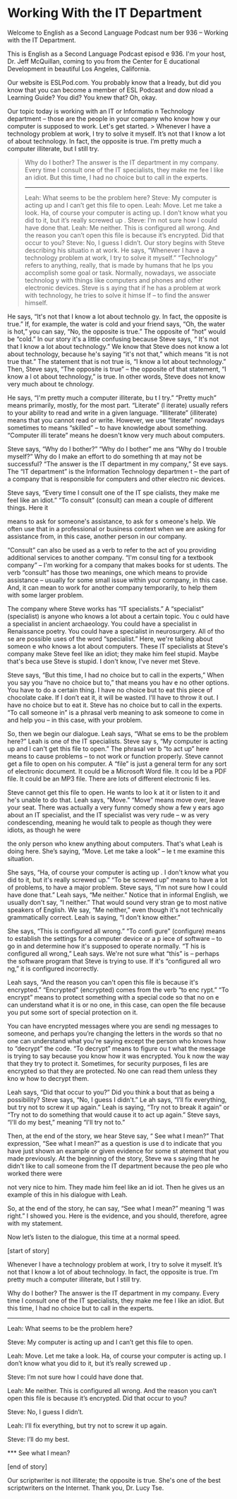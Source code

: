 # Working With the IT Department

Welcome to English as a Second Language Podcast num ber 936 – Working with the IT Department.

This is English as a Second Language Podcast episod e 936. I'm your host, Dr. Jeff McQuillan, coming to you from the Center for E ducational Development in beautiful Los Angeles, California.

Our website is ESLPod.com. You probably know that a lready, but did you know that you can become a member of ESL Podcast and dow nload a Learning Guide? You did? You knew that? Oh, okay.

Our topic today is working with an IT or Informatio n Technology department – those are the people in your company who know how y our computer is supposed to work. Let's get started.  > Whenever I have a technology problem at work, I try  to solve it myself. It’s not that I know a lot of about technology. In fact, the  opposite is true. I’m pretty much a computer illiterate, but I still try.
> Why do I bother? The answer is the IT department in  my company. Every time I consult one of the IT specialists, they make me fee l like an idiot. But this time, I had no choice but to call in the experts.
> ***
> Leah: What seems to be the problem here?
> Steve: My computer is acting up and I can’t get this file to open.
> Leah: Move. Let me take a look. Ha, of course your computer is acting up. I don’t know what you did to it, but it’s really screwed up .
> Steve: I’m not sure how I could have done that.
> Leah: Me neither. This is configured all wrong. And  the reason you can’t open this file is because it’s encrypted. Did that occur  to you?
> Steve: No, I guess I didn’t.
> Our story begins with Steve describing his situatio n at work. He says, “Whenever I have a technology problem at work, I try to solve  it myself.” “Technology” refers to anything, really, that is made by humans that he lps you accomplish some goal or task. Normally, nowadays, we associate technolog y with things like computers and phones and other electronic devices. Steve is s aying that if he has a problem at work with technology, he tries to solve it himse lf – to find the answer himself.

He says, “It's not that I know a lot about technolo gy. In fact, the opposite is true.” If, for example, the water is cold and your friend says, “Oh, the water is hot,” you can say, “No, the opposite is true.” The opposite of “hot” would be “cold.” In our story it's a little confusing because Steve says, “ It's not that I know a lot about technology.” We know that Steve does not know a lot  about technology, because he's saying “it's not that,” which means “it is not  true that.” The statement that is not true is, “I know a lot about technology.” Then,  Steve says, “The opposite is true” – the opposite of that statement, “I know a l ot about technology,” is true. In other words, Steve does not know very much about te chnology.

He says, “I'm pretty much a computer illiterate, bu t I try.” “Pretty much” means primarily, mostly, for the most part. “Literate” (l iterate) usually refers to your ability to read and write in a given language. “Illiterate”  (illiterate) means that you cannot read or write. However, we use “literate” nowadays sometimes to means “skilled” – to have knowledge about something. “Computer illi terate” means he doesn't know very much about computers.

Steve says, “Why do I bother?” “Why do I bother” me ans “Why do I trouble myself?” Why do I make an effort to do something th at may not be successful? “The answer is the IT department in my company,” St eve says. The “IT department” is the Information Technology departmen t – the part of a company that is responsible for computers and other electro nic devices.

Steve says, “Every time I consult one of the IT spe cialists, they make me feel like an idiot.” “To consult” (consult) can mean a couple  of different things. Here it

means to ask for someone's assistance, to ask for s omeone's help. We often use that in a professional or business context when we are asking for assistance from, in this case, another person in our company.

“Consult” can also be used as a verb to refer to the act of you providing additional services to another company. “I'm consul ting for a textbook company” – I'm working for a company that makes books for st udents. The verb “consult” has those two meanings, one which means to provide assistance – usually for some small issue within your company, in this case.  And, it can mean to work for another company temporarily, to help them with some  larger problem.

The company where Steve works has “IT specialists.”  A “specialist” (specialist) is anyone who knows a lot about a certain topic. You c ould have a specialist in ancient archaeology. You could have a specialist in  Renaissance poetry. You could have a specialist in neurosurgery. All of tho se are possible uses of the word “specialist.” Here, we're talking about someon e who knows a lot about computers. These IT specialists at Steve's company make Steve feel like an idiot; they make him feel stupid. Maybe that's beca use Steve is stupid. I don't know, I've never met Steve.

Steve says, “But this time, I had no choice but to call in the experts,” When you say you “have no choice but to,” that means you hav e no other options. You have to do a certain thing. I have no choice but to eat this piece of chocolate cake. If I don’t eat it, it will be wasted. I'll have to throw  it out. I have no choice but to eat it. Steve has no choice but to call in the experts. “To  call someone in” is a phrasal verb meaning to ask someone to come in and help you  – in this case, with your problem.

So, then we begin our dialogue. Leah says, “What se ems to be the problem here?” Leah is one of the IT specialists. Steve say s, “My computer is acting up and I can't get this file to open.” The phrasal ver b “to act up” here means to cause problems – to not work or function properly. Steve cannot get a file to open on his computer. A “file” is just a general term for any sort of electronic document. It could be a Microsoft Word file. It cou ld be a PDF file. It could be an MP3 file. There are lots of different electronic fi les.

Steve cannot get this file to open. He wants to loo k at it or listen to it and he's unable to do that. Leah says, “Move.” “Move” means move over, leave your seat. There was actually a very funny comedy show a few y ears ago about an IT specialist, and the IT specialist was very rude – w as very condescending, meaning he would talk to people as though they were  idiots, as though he were

the only person who knew anything about computers. That's what Leah is doing here. She’s saying, “Move. Let me take a look” – le t me examine this situation.

She says, “Ha, of course your computer is acting up . I don't know what you did to it, but it's really screwed up.” “To be screwed up”  means to have a lot of problems, to have a major problem. Steve says, “I'm  not sure how I could have done that.” Leah says, “Me neither.” Notice that in  informal English, we usually don't say, “I neither.” That would sound very stran ge to most native speakers of English. We say, “Me neither,” even though it's not  technically grammatically correct. Leah is saying, “I don't know either.”

She says, “This is configured all wrong.” “To confi gure” (configure) means to establish the settings for a computer device or a p iece of software – to go in and determine how it's supposed to operate normally. “T his is configured all wrong,” Leah says. We're not sure what “this” is – perhaps the software program that Steve is trying to use. If it's “configured all wro ng,” it is configured incorrectly.

Leah says, “And the reason you can't open this file  is because it's encrypted.” “Encrypted” (encrypted) comes from the verb “to enc rypt.” “To encrypt” means to protect something with a special code so that no on e can understand what it is or no one, in this case, can open the file because you  put some sort of special protection on it.

You can have encrypted messages where you are sendi ng messages to someone, and perhaps you’re changing the letters in  the words so that no one can understand what you're saying except the person  who knows how to “decrypt” the code. “To decrypt” means to figure ou t what the message is trying to say because you know how it was encrypted. You k now the way that they try to protect it. Sometimes, for security purposes, fi les are encrypted so that they are protected. No one can read them unless they kno w how to decrypt them.

Leah says, “Did that occur to you?” Did you think a bout that as being a possibility? Steve says, “No, I guess I didn't.” Le ah says, “I’ll fix everything, but try not to screw it up again.” Leah is saying, “Try not  to break it again” or “Try not to do something that would cause it to act up again.” Steve says, “I'll do my best,” meaning “I'll try not to.”

Then, at the end of the story, we hear Steve say, “ See what I mean?” That expression, “See what I mean?” as a question is use d to indicate that you have just shown an example or given evidence for some st atement that you made previously. At the beginning of the story, Steve wa s saying that he didn't like to call someone from the IT department because the peo ple who worked there were

not very nice to him. They made him feel like an id iot. Then he gives us an example of this in his dialogue with Leah.

So, at the end of the story, he can say, “See what I mean?” meaning “I was right.” I showed you. Here is the evidence, and you  should, therefore, agree with my statement.

Now let’s listen to the dialogue, this time at a normal speed.

[start of story]

Whenever I have a technology problem at work, I try  to solve it myself. It’s not that I know a lot of about technology. In fact, the  opposite is true. I’m pretty much a computer illiterate, but I still try.

Why do I bother? The answer is the IT department in  my company. Every time I consult one of the IT specialists, they make me fee l like an idiot. But this time, I had no choice but to call in the experts.

***

Leah: What seems to be the problem here?

Steve: My computer is acting up and I can’t get this file to open.

Leah: Move. Let me take a look. Ha, of course your computer is acting up. I don’t know what you did to it, but it’s really screwed up .

Steve: I’m not sure how I could have done that.

Leah: Me neither. This is configured all wrong. And  the reason you can’t open this file is because it’s encrypted. Did that occur  to you?

Steve: No, I guess I didn’t.

Leah: I’ll fix everything, but try not to screw it up again.

Steve: I’ll do my best.

*** See what I mean?

 [end of story]

Our scriptwriter is not illiterate; the opposite is  true. She's one of the best scriptwriters on the Internet. Thank you, Dr. Lucy Tse.


